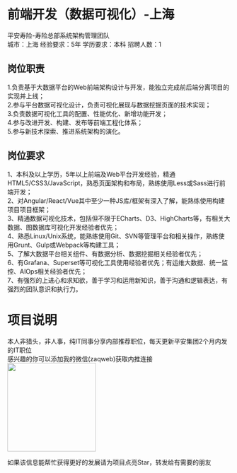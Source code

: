 # 前端开发（数据可视化）-上海
平安寿险-寿险总部系统架构管理团队  
城市：上海 经验要求：5年 学历要求：本科  招聘人数：1

## 岗位职责
1.负责基于大数据平台的Web前端架构设计与开发，能独立完成前后端分离项目的实现并上线；   
2.参与平台数据可视化设计，负责可视化展现与数据挖掘页面的技术实现；   
3.负责数据可视化工具的配置、性能优化、新增功能开发；   
4.参与改进开发、构建、发布等前端工程化体系；   
5.参与新技术探索、推进系统架构的演化。

## 岗位要求
1、本科及以上学历，5年以上前端及Web平台开发经验，精通HTML5/CSS3/JavaScript，熟悉页面架构和布局，熟练使用Less或Sass进行前端开发；   
2、对Angular/React/Vue其中至少一种JS库/框架有深入了解，能熟练使用构建项目项目框架；   
3、精通数据可视化技术，包括但不限于ECharts、D3、HighCharts等，有相关大数据、图数据库可视化开发经验者优先；   
4、熟悉Linux/Unix系统，能熟练使用Git、SVN等管理平台和相关操作，熟练使用Grunt、Gulp或Webpack等构建工具；   
5、了解大数据平台相关组件、有数据分析、数据挖掘相关经验者优先；   
6、有Grafana、Superset等可视化工具使用经验者优先；有运维大数据、统一监控、AIOps相关经验者优先；   
7、有强烈的上进心和求知欲，善于学习和运用新知识，善于沟通和逻辑表达，有强烈的团队意识和执行力。

# 项目说明

本人非猎头，非人事，纯IT同事分享内部推荐职位，每天更新平安集团2个月内发的IT职位  
感兴趣的你可以添加我的微信(zaqweb)获取内推连接  
<img src="https://github.com/zaqweb/PA-IT-JOBS/blob/master/WechatICode.jpeg"  height="200" width="200">

如果该信息能帮忙获得更好的发展请为项目点亮Star，转发给有需要的朋友




